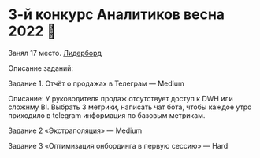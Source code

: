 # 3-й конкурс Аналитиков весна 2022 🌱

Занял 17 место. [Лидерборд](https://contest.careerfactory.ru/contest_inside/1645712833779x504186065893457900)

Описание заданий:

Задание 1. Отчёт о продажах в Телеграм — Medium

Описание: 
У руководителя продаж отсутствует доступ к DWH или сложнму BI. 
Выбрать 3 метрики, написать чат бота, чтобы каждое утро приходило в telegram информация по базовым метрикам.

Задание 2 «Экстраполяция»  — Medium


Задание 3 «Оптимизация онбординга в первую сессию» — Hard
